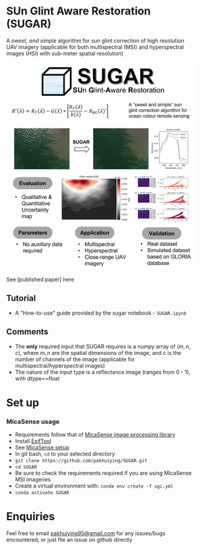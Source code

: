 # SUn Glint Aware Restoration (SUGAR)

A *sweet, and simple* algorithm for sun glint correction of high resolution UAV imagery (applicable for both multispectral (MSI) and hyperspectral images (HSI) with sub-meter spatial resolution)

![SUGAR](images/sugar_graphical_abstract.jpg)

See [published paper] here
## Tutorial

- A "How-to-use" guide provided by the sugar notebook - `SUGAR.ipynb`

## Comments

- The **only** required input that SUGAR requires is a numpy array of $(m,n,c)$, where $m, n$ are the spatial dimensions of the image, and $c$ is the number of channels of the image (applicable for multispectral/hyperspectral images)
- The nature of the input type is a reflectance image (ranges from 0 - 1), with dtype==float

# Set up
### MicaSense usage
- Requirements follow that of [MicaSense image processing library](https://github.com/micasense/imageprocessing)
- Install [ExifTool](https://exiftool.org/)
- See [MicaSense setup](https://github.com/micasense/imageprocessing/blob/master/MicaSense%20Image%20Processing%20Setup.ipynb)
- In git bash, `cd` to your selected directory
- `git clone https://github.com/pakhuiying/SUGAR.git`
- `cd SUGAR`
- Be sure to check the requirements required if you are using MicaSense MSI imageries
- Create a virtual environment with: `conda env create -f sgc.yml`
-  `conda activate SUGAR`

# Enquiries
Feel free to email pakhuiying95@gmail.com for any issues/bugs encountered, or just file an issue on github directly
